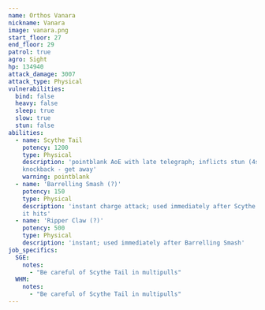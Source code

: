 ```yaml
---
name: Orthos Vanara
nickname: Vanara
image: vanara.png
start_floor: 27
end_floor: 29
patrol: true
agro: Sight
hp: 134940
attack_damage: 3007
attack_type: Physical
vulnerabilities:
  bind: false
  heavy: false
  sleep: true
  slow: true
  stun: false
abilities:
  - name: Scythe Tail
    potency: 1200
    type: Physical
    description: 'pointblank AoE with late telegraph; inflicts stun (4s) and
    knockback - get away'
    warning: pointblank
  - name: 'Barrelling Smash (?)'
    potency: 150
    type: Physical
    description: 'instant charge attack; used immediately after Scythe Tail if
    it hits'
  - name: 'Ripper Claw (?)'
    potency: 500
    type: Physical
    description: 'instant; used immediately after Barrelling Smash'
job_specifics:
  SGE:
    notes:
      - "Be careful of Scythe Tail in multipulls"
  WHM:
    notes:
      - "Be careful of Scythe Tail in multipulls"
---
```

